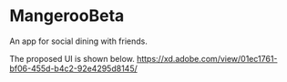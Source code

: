 # MangerooBeta
An app for social dining with friends.

The proposed UI is shown below. https://xd.adobe.com/view/01ec1761-bf06-455d-b4c2-92e4295d8145/
